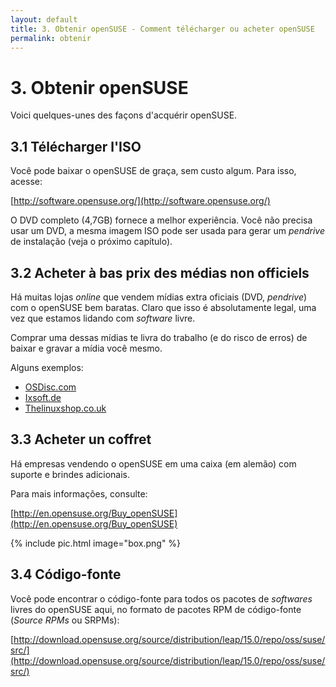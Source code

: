 ```yaml
---
layout: default
title: 3. Obtenir openSUSE - Comment télécharger ou acheter openSUSE
permalink: obtenir
---
```


# 3. Obtenir openSUSE

Voici quelques-unes des façons d'acquérir openSUSE.

## 3.1 Télécharger l'ISO

Você pode baixar o openSUSE de graça, sem custo algum. Para isso, acesse:

[http://software.opensuse.org/](http://software.opensuse.org/)

O DVD completo (4,7GB) fornece a melhor experiência. Você não precisa usar um DVD, a mesma imagem ISO pode ser usada para gerar um *pendrive* de instalação (veja o próximo capítulo).

## 3.2 Acheter à bas prix des médias non officiels

Há muitas lojas *online* que vendem mídias extra oficiais (DVD, *pendrive*) com o openSUSE bem baratas. Claro que isso é absolutamente legal, uma vez que estamos lidando com *software* livre.

Comprar uma dessas mídias te livra do trabalho (e do risco de erros) de baixar e gravar a mídia você mesmo.

Alguns exemplos:

- [OSDisc.com](http://www.osdisc.com/cgi-bin/view.cgi/products/linux/suse)
- [Ixsoft.de](http://www.ixsoft.de/cgi-bin/web_store.cgi?ref=Catalogs/de/opensuse-catalog.html)
- [Thelinuxshop.co.uk](http://thelinuxshop.co.uk/opensuse-m-14.html)

## 3.3 Acheter un coffret

Há empresas vendendo o openSUSE em uma caixa (em alemão) com suporte e brindes adicionais.

Para mais informações, consulte:

[http://en.opensuse.org/Buy_openSUSE](http://en.opensuse.org/Buy_openSUSE)

{% include pic.html image="box.png" %}

## 3.4 Código-fonte

Você pode encontrar o código-fonte para todos os pacotes de *softwares* livres do openSUSE aqui, no formato de pacotes RPM de código-fonte (*Source RPMs* ou SRPMs):

[http://download.opensuse.org/source/distribution/leap/15.0/repo/oss/suse/src/](http://download.opensuse.org/source/distribution/leap/15.0/repo/oss/suse/src/)
